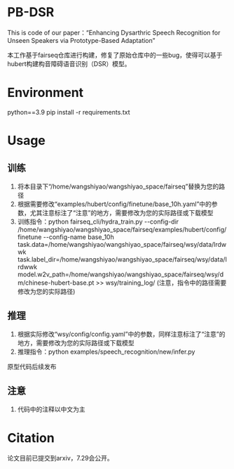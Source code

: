 # PB-DSR
This is code of our paper：“Enhancing Dysarthric Speech Recognition for Unseen Speakers via Prototype-Based Adaptation”

本工作基于fairseq仓库进行构建，修复了原始仓库中的一些bug，使得可以基于hubert构建构音障碍语音识别（DSR）模型。

# Environment
python==3.9
pip install -r requirements.txt

# Usage
## 训练
1. 将本目录下“/home/wangshiyao/wangshiyao_space/fairseq”替换为您的路径
2. 根据需要修改“examples/hubert/config/finetune/base_10h.yaml”中的参数，尤其注意标注了“注意”的地方，需要修改为您的实际路径或下载模型
3. 训练指令：python fairseq_cli/hydra_train.py --config-dir /home/wangshiyao/wangshiyao_space/fairseq/examples/hubert/config/finetune --config-name base_10h task.data=/home/wangshiyao/wangshiyao_space/fairseq/wsy/data/lrdwwk task.label_dir=/home/wangshiyao/wangshiyao_space/fairseq/wsy/data/lrdwwk model.w2v_path=/home/wangshiyao/wangshiyao_space/fairseq/wsy/dm/chinese-hubert-base.pt >> wsy/training_log/
(注意，指令中的路径需要修改为您的实际路径)

## 推理
1. 根据实际修改“wsy/config/config.yaml”中的参数，同样注意标注了“注意”的地方，需要修改为您的实际路径或下载模型
2. 推理指令：python examples/speech_recognition/new/infer.py

原型代码后续发布

## 注意 ##
1. 代码中的注释以中文为主

# Citation
论文目前已提交到arxiv，7.29会公开。